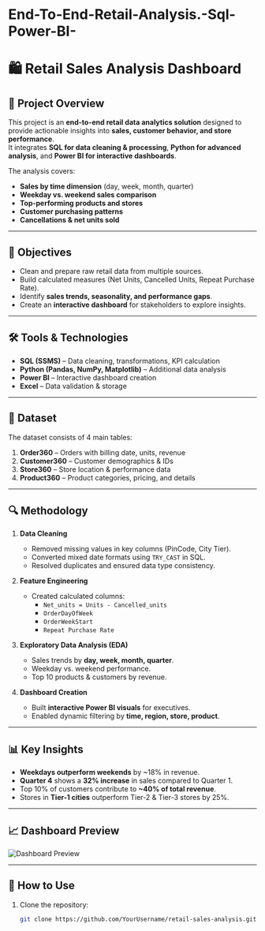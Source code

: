 # End-To-End-Retail-Analysis.-Sql-Power-BI-

# 🛍️ Retail Sales Analysis Dashboard

## 📌 Project Overview
This project is an **end-to-end retail data analytics solution** designed to provide actionable insights into **sales, customer behavior, and store performance**.  
It integrates **SQL for data cleaning & processing**, **Python for advanced analysis**, and **Power BI for interactive dashboards**.

The analysis covers:
- **Sales by time dimension** (day, week, month, quarter)
- **Weekday vs. weekend sales comparison**
- **Top-performing products and stores**
- **Customer purchasing patterns**
- **Cancellations & net units sold**

---

## 🎯 Objectives
- Clean and prepare raw retail data from multiple sources.
- Build calculated measures (Net Units, Cancelled Units, Repeat Purchase Rate).
- Identify **sales trends, seasonality, and performance gaps**.
- Create an **interactive dashboard** for stakeholders to explore insights.

---

## 🛠 Tools & Technologies
- **SQL (SSMS)** – Data cleaning, transformations, KPI calculation
- **Python (Pandas, NumPy, Matplotlib)** – Additional data analysis
- **Power BI** – Interactive dashboard creation
- **Excel** – Data validation & storage

---

## 📂 Dataset
The dataset consists of 4 main tables:
1. **Order360** – Orders with billing date, units, revenue
2. **Customer360** – Customer demographics & IDs
3. **Store360** – Store location & performance data
4. **Product360** – Product categories, pricing, and details

---

## 🔍 Methodology
1. **Data Cleaning**  
   - Removed missing values in key columns (PinCode, City Tier).
   - Converted mixed date formats using `TRY_CAST` in SQL.
   - Resolved duplicates and ensured data type consistency.

2. **Feature Engineering**  
   - Created calculated columns:
     - `Net_units = Units - Cancelled_units`
     - `OrderDayOfWeek`
     - `OrderWeekStart`
     - `Repeat Purchase Rate`

3. **Exploratory Data Analysis (EDA)**  
   - Sales trends by **day, week, month, quarter**.
   - Weekday vs. weekend performance.
   - Top 10 products & customers by revenue.

4. **Dashboard Creation**  
   - Built **interactive Power BI visuals** for executives.
   - Enabled dynamic filtering by **time, region, store, product**.

---

## 📊 Key Insights
- **Weekdays outperform weekends** by ~18% in revenue.
- **Quarter 4** shows a **32% increase** in sales compared to Quarter 1.
- Top 10% of customers contribute to **~40% of total revenue**.
- Stores in **Tier-1 cities** outperform Tier-2 & Tier-3 stores by 25%.

---

## 📈 Dashboard Preview
![Dashboard Preview](dashboard_preview.png)

---

## 📌 How to Use
1. Clone the repository:
   ```bash
   git clone https://github.com/YourUsername/retail-sales-analysis.git
